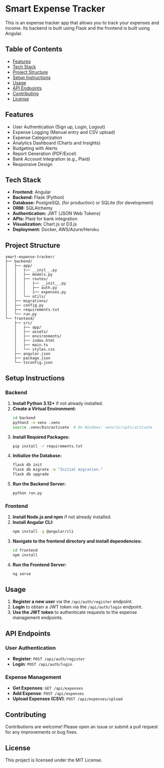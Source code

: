# Smart Expense Tracker

This is an expense tracker app that allows you to track your expenses and income. Its backend is built using Flask and the frontend is built using Angular.

## Table of Contents

- [Features](#features)
- [Tech Stack](#tech-stack)
- [Project Structure](#project-structure)
- [Setup Instructions](#setup-instructions)
- [Usage](#usage)
- [API Endpoints](#api-endpoints)
- [Contributing](#contributing)
- [License](#license)

## Features

- User Authentication (Sign up, Login, Logout)
- Expense Logging (Manual entry and CSV upload)
- Expense Categorization
- Analytics Dashboard (Charts and Insights)
- Budgeting with Alerts
- Report Generation (PDF/Excel)
- Bank Account Integration (e.g., Plaid)
- Responsive Design

## Tech Stack

- **Frontend:** Angular
- **Backend:** Flask (Python)
- **Database:** PostgreSQL (for production) or SQLite (for development)
- **ORM:** SQLAlchemy
- **Authentication:** JWT (JSON Web Tokens)
- **APIs:** Plaid for bank integration
- **Visualization:** Chart.js or D3.js
- **Deployment:** Docker, AWS/Azure/Heroku

## Project Structure

```
smart-expense-tracker/
├── backend/
│   ├── app/
│   │   ├── __init__.py
│   │   ├── models.py
│   │   ├── routes/
│   │   │   ├── __init__.py
│   │   │   ├── auth.py
│   │   │   ├── expenses.py
│   │   └── utils/
│   ├── migrations/
│   ├── config.py
│   ├── requirements.txt
│   └── run.py
└── frontend/
    ├── src/
    │   ├── app/
    │   ├── assets/
    │   ├── environments/
    │   ├── index.html
    │   ├── main.ts
    │   └── styles.css
    ├── angular.json
    ├── package.json
    └── tsconfig.json
```

## Setup Instructions

### Backend

1. **Install Python 3.12+** if not already installed.
2. **Create a Virtual Environment:**
   ```bash
   cd backend
   python3 -m venv .venv
   source .venv/bin/activate  # On Windows: venv\Scripts\activate
   ```
3. **Install Required Packages:**
   ```bash
   pip install -r requirements.txt
   ```
4. **Initialize the Database:**
   ```bash
   flask db init
   flask db migrate -m "Initial migration."
   flask db upgrade
   ```
5. **Run the Backend Server:**
   ```bash
   python run.py
   ```

### Frontend

1. **Install Node.js and npm** if not already installed.
2. **Install Angular CLI:**
   ```bash
   npm install -g @angular/cli
   ```
3. **Navigate to the frontend directory and install dependencies:**
   ```bash
   cd frontend
   npm install
   ```
4. **Run the Frontend Server:**
   ```bash
   ng serve
   ```

## Usage

1. **Register a new user** via the `/api/auth/register` endpoint.
2. **Login** to obtain a JWT token via the `/api/auth/login` endpoint.
3. **Use the JWT token** to authenticate requests to the expense management endpoints.

## API Endpoints

### User Authentication

- **Register**: `POST /api/auth/register`
- **Login**: `POST /api/auth/login`

### Expense Management

- **Get Expenses**: `GET /api/expenses`
- **Add Expense**: `POST /api/expenses`
- **Upload Expenses (CSV)**: `POST /api/expenses/upload`

## Contributing

Contributions are welcome! Please open an issue or submit a pull request for any improvements or bug fixes.

## License

This project is licensed under the MIT License.
